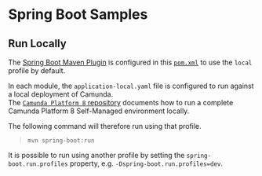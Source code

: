 # Spring Boot Samples

## Run Locally

The [Spring Boot Maven Plugin](https://docs.spring.io/spring-boot/docs/current/maven-plugin/reference/htmlsingle/) is configured in this [`pom.xml`](./pom.xml) to use the `local` profile by default.

In each module, the `application-local.yaml` file is configured to run against a local deployment of Camunda.  
The [`Camunda Platform 8` repository](https://github.com/camunda/camunda-platform) documents how to run a complete Camunda Platform 8 Self-Managed environment locally.

The following command will therefore run using that profile.

> `mvn spring-boot:run`

It is possible to run using another profile by setting the `spring-boot.run.profiles` property, e.g. `-Dspring-boot.run.profiles=dev`.